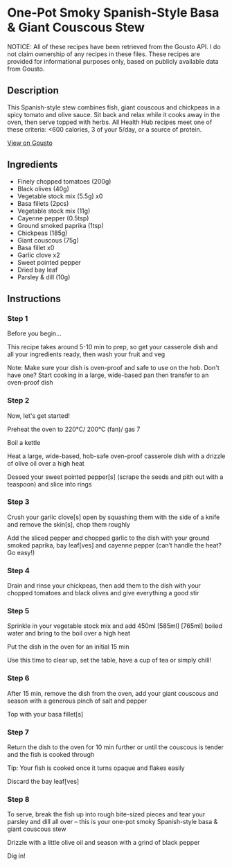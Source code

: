 # One-Pot Smoky Spanish-Style Basa & Giant Couscous Stew

NOTICE: All of these recipes have been retrieved from the Gousto API. I do not claim ownership of any recipes in these files. These recipes are provided for informational purposes only, based on publicly available data from Gousto.

## Description

This Spanish-style stew combines fish, giant couscous and chickpeas in a spicy tomato and olive sauce. Sit back and relax while it cooks away in the oven, then serve topped with herbs. All Health Hub recipes meet one of these criteria: <600 calories, 3 of your 5/day, or a source of protein.

[View on Gousto](https://www.gousto.co.uk/recipes/cookbook/one-pot-smoky-spanish-fish-stew-giant-couscous)

## Ingredients

- Finely chopped tomatoes (200g)
- Black olives (40g)
- Vegetable stock mix (5.5g) x0
- Basa fillets (2pcs)
- Vegetable stock mix (11g)
- Cayenne pepper (0.5tsp)
- Ground smoked paprika (1tsp)
- Chickpeas (185g)
- Giant couscous (75g)
- Basa fillet x0
- Garlic clove x2
- Sweet pointed pepper
- Dried bay leaf
- Parsley & dill (10g)

## Instructions


### Step 1

Before you begin...

This recipe takes around 5-10 min to prep, so get your casserole dish and all your ingredients ready, then wash your fruit and veg

Note: Make sure your dish is oven-proof and safe to use on the hob. Don't have one? Start cooking in a large, wide-based pan then transfer to an oven-proof dish


### Step 2

Now, let's get started!

Preheat the oven to 220°C/ 200°C (fan)/ gas 7

Boil a kettle

Heat a large, wide-based, hob-safe oven-proof casserole dish with a drizzle of olive oil over a high heat

Deseed your sweet pointed pepper[s] (scrape the seeds and pith out with a teaspoon) and slice into rings


### Step 3

Crush your garlic clove[s] open by squashing them with the side of a knife and remove the skin[s], chop them roughly

Add the sliced pepper and chopped garlic to the dish with your ground smoked paprika, bay leaf[ves] and cayenne pepper (can’t handle the heat? Go easy!)


### Step 4

Drain and rinse your chickpeas, then add them to the dish with your chopped tomatoes and black olives and give everything a good stir


### Step 5

Sprinkle in your vegetable stock mix and add 450ml <span class="text-purple">[585ml]</span> <span class="text-danger">[765ml] </span>boiled water and bring to the boil over a high heat

Put the dish in the oven for an initial 15 min

Use this time to clear up, set the table, have a cup of tea or simply chill!


### Step 6

After 15 min, remove the dish from the oven, add your giant couscous and season with a generous pinch of salt and pepper

Top with your basa fillet[s]


### Step 7

Return the dish to the oven for 10 min further or until the couscous is tender and the fish is cooked through

Tip: Your fish is cooked once it turns opaque and flakes easily

Discard the bay leaf[ves]

### Step 8

To serve, break the fish up into rough bite-sized pieces and tear your parsley and dill all over – this is your one-pot smoky Spanish-style basa & giant couscous stew

Drizzle with a little olive oil and season with a grind of black pepper

Dig in!

